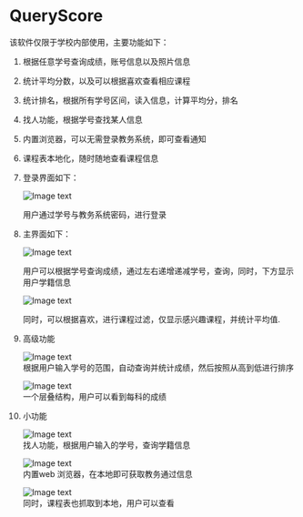 QueryScore
==========
该软件仅限于学校内部使用，主要功能如下：    
1. 根据任意学号查询成绩，账号信息以及照片信息    
2. 统计平均分数，以及可以根据喜欢查看相应课程    
3. 统计排名，根据所有学号区间，读入信息，计算平均分，排名    
4. 找人功能，根据学号查找某人信息    
5. 内置浏览器，可以无需登录教务系统，即可查看通知    
6. 课程表本地化，随时随地查看课程信息    



1. 登录界面如下：    

   ![Image text](http://raw.github.com/spch2008/QueryScore/master/readme/login.jpg)    

   用户通过学号与教务系统密码，进行登录    



2. 主界面如下：    

   ![Image text](http://raw.github.com/spch2008/QueryScore/master/readme/main.jpg)    

   
   用户可以根据学号查询成绩，通过左右递增递减学号，查询，同时，下方显示用户学籍信息    
   

   ![Image text](http://raw.github.com/spch2008/QueryScore/master/readme/cal%20and%20filter.jpg)     
   

   同时，可以根据喜欢，进行课程过滤，仅显示感兴趣课程，并统计平均值.    
   
   
   

3. 高级功能    

   ![Image text](https://raw.github.com/spch2008/QueryScore/master/readme/统计排名.jpg)      
   根据用户输入学号的范围，自动查询并统计成绩，然后按照从高到低进行排序

   ![Image text](http://raw.github.com/spch2008/QueryScore/master/readme/scoredisplay.jpg)    
   一个层叠结构，用户可以看到每科的成绩   



4. 小功能    

   ![Image text](https://raw.github.com/spch2008/QueryScore/master/readme/find%20people.jpg)     
   找人功能，根据用户输入的学号，查询学籍信息
   
   ![Image text](https://raw.github.com/spch2008/QueryScore/master/readme/mini%20web.jpg)        
   内置web 浏览器，在本地即可获取教务通过信息

   ![Image text](https://raw.github.com/spch2008/QueryScore/master/readme/courese.jpg)     
   同时，课程表也抓取到本地，用户可以查看
   

